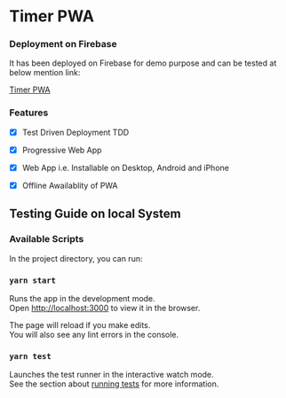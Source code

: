 # Timer PWA

### Deployment on Firebase

It has been deployed on Firebase for demo purpose and can be tested at below mention link:

[Timer PWA](https://timer-app-4d0d4.web.app)

### Features

- [x] Test Driven Deployment TDD
- [x] Progressive Web App
- [x] Web App i.e. Installable on Desktop, Android and iPhone
- [x] Offline Awailablity of PWA


## Testing Guide on local System

### Available Scripts

In the project directory, you can run:

### `yarn start`

Runs the app in the development mode.<br />
Open [http://localhost:3000](http://localhost:3000) to view it in the browser.

The page will reload if you make edits.<br />
You will also see any lint errors in the console.

### `yarn test`

Launches the test runner in the interactive watch mode.<br />
See the section about [running tests](https://facebook.github.io/create-react-app/docs/running-tests) for more information.
